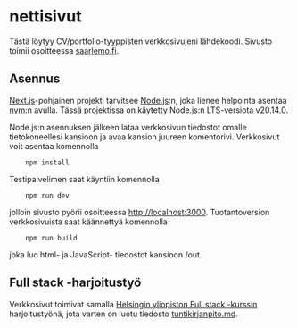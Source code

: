 # nettisivut
Tästä löytyy CV/portfolio-tyyppisten verkkosivujeni lähdekoodi. Sivusto toimii osoitteessa [saarlemo.fi](https://saarlemo.fi).

## Asennus
[Next.js](https://nextjs.org/)-pohjainen projekti tarvitsee [Node.js](https://nodejs.org):n, joka lienee helpointa asentaa [nvm](https://github.com/nvm-sh/nvm):n avulla. Tässä projektissa on käytetty Node.js:n LTS-versiota v20.14.0.

Node.js:n asennuksen jälkeen lataa verkkosivun tiedostot omalle tietokoneellesi kansioon ja avaa kansion juureen komentorivi. Verkkosivut voit asentaa komennolla
```
    npm install
```
Testipalvelimen saat käyntiin komennolla
```
    npm run dev
```
jolloin sivusto pyörii osoitteessa [http://localhost:3000](http://localhost:3000). Tuotantoversion verkkosivuista saat käännettyä komennolla
```
    npm run build
```
joka luo html- ja JavaScript- tiedostot kansioon /out.

## Full stack -harjoitustyö
Verkkosivut toimivat samalla [Helsingin yliopiston Full stack -kurssin](https://fullstackopen.com) harjoitustyönä, jota varten on luotu tiedosto [tuntikirjanpito.md](/tuntikirjanpito.md).